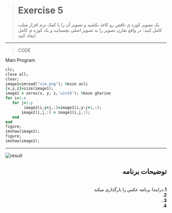 > # Exercise 5
>یک تصویر کوزه ی ناقص رو کاغذ بکشید و تصویر آن را با کمک نرم افزار متلب کامل کنید؛ در واقع 
تقارن تصویر را به تصویر اصلی بچسبانید و یک کوزه ی کامل ایجاد کنید.
***
>CODE

Main Program
```ruby
clc;
close all;
clear;
image1=imread("nim.png"); %koze asli
[x,y,z]=size(image1);
image2 = zeros(x, y, z,'uint8'); %koze gharine
for i=1:x
   for j=1:y
        image2(i,y+j,:)=image1(i,y-j+1,:);
       image2(i,j,:) = image1(i,j,:);
   end
end
figure;
imshow(image1);
figure;
imshow(image2);
```
****
![result](https://user-images.githubusercontent.com/79658260/114691356-d43fb980-9d2c-11eb-896b-14c806d0aae1.png)






<div dir="rtl">
<h2>توضیحات برنامه</h2> <br />
 <b>1</b>.درابندا برنامه عکس را بارگذاری میکند<br />
<b>2</b>. <br />
<b>3</b>..<br />
<b>4</b>. 
    
</div>

